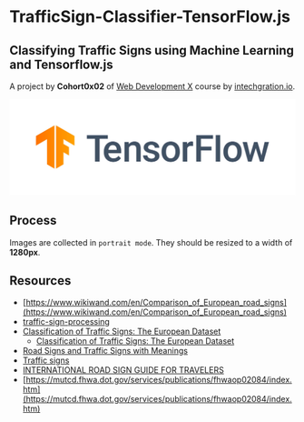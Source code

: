 # TrafficSign-Classifier-TensorFlow.js

## Classifying Traffic Signs using Machine Learning and Tensorflow.js

A project by **Cohort0x02** of [Web Development X](https://in-tech-gration.github.io/WDX-180/) course by [intechgration.io]().

![](/assets/images/TF_FullColor_PrimaryHorizontal.jpg)

## Process

  Images are collected in `portrait mode`. They should be resized to a width of **1280px**.

## Resources

- [https://www.wikiwand.com/en/Comparison_of_European_road_signs](https://www.wikiwand.com/en/Comparison_of_European_road_signs)
- [traffic-sign-processing](https://github.com/osmbe/traffic-sign-processing)
- [Classification of Traffic Signs: The European Dataset](https://github.com/citlag/European-Traffic-Sings/tree/master)
    - [Classification of Traffic Signs: The European Dataset](https://ieeexplore.ieee.org/abstract/document/8558481)
- [Road Signs and Traffic Signs with Meanings](https://englishan.com/road-and-traffic-signs/)
- [Traffic signs](https://assets.publishing.service.gov.uk/media/58170307ed915d61c5000000/the-highway-code-traffic-signs.pdf)
- [INTERNATIONAL ROAD SIGN GUIDE FOR TRAVELERS](https://www.autoeurope.com/roadsigns/)
- [https://mutcd.fhwa.dot.gov/services/publications/fhwaop02084/index.htm](https://mutcd.fhwa.dot.gov/services/publications/fhwaop02084/index.htm)
